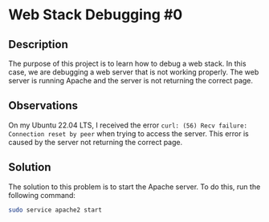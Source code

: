 # Web Stack Debugging #0

## Description

The purpose of this project is to learn how to debug a web stack. In this case, we are debugging a web server that is not working properly.
The web server is running Apache and the server is not returning the correct page.

## Observations

On my Ubuntu 22.04 LTS, I received the error `curl: (56) Recv failure: Connection reset by peer`
when trying to access the server. This error is caused by the server not returning the correct page.

## Solution

The solution to this problem is to start the Apache server. To do this, run the following command:

```bash
sudo service apache2 start
```
